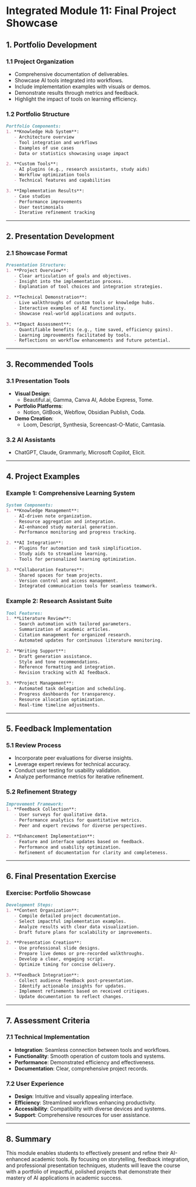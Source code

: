 # Integrated Module 11: Final Project Showcase

## 1. Portfolio Development

### 1.1 Project Organization
- Comprehensive documentation of deliverables.
- Showcase AI tools integrated into workflows.
- Include implementation examples with visuals or demos.
- Demonstrate results through metrics and feedback.
- Highlight the impact of tools on learning efficiency.

### 1.2 Portfolio Structure
```markdown
Portfolio Components:
1. **Knowledge Hub System**:
   - Architecture overview
   - Tool integration and workflows
   - Examples of use cases
   - Data or statistics showcasing usage impact

2. **Custom Tools**:
   - AI plugins (e.g., research assistants, study aids)
   - Workflow optimization tools
   - Technical features and capabilities

3. **Implementation Results**:
   - Case studies
   - Performance improvements
   - User testimonials
   - Iterative refinement tracking
```

---

## 2. Presentation Development

### 2.1 Showcase Format
```markdown
Presentation Structure:
1. **Project Overview**:
   - Clear articulation of goals and objectives.
   - Insight into the implementation process.
   - Explanation of tool choices and integration strategies.

2. **Technical Demonstration**:
   - Live walkthroughs of custom tools or knowledge hubs.
   - Interactive examples of AI functionality.
   - Showcase real-world applications and outputs.

3. **Impact Assessment**:
   - Quantifiable benefits (e.g., time saved, efficiency gains).
   - Learning improvements facilitated by tools.
   - Reflections on workflow enhancements and future potential.
```

---

## 3. Recommended Tools

### 3.1 Presentation Tools
- **Visual Design**:
  - Beautiful.ai, Gamma, Canva AI, Adobe Express, Tome.
- **Portfolio Platforms**:
  - Notion, GitBook, Webflow, Obsidian Publish, Coda.
- **Demo Creation**:
  - Loom, Descript, Synthesia, Screencast-O-Matic, Camtasia.

### 3.2 AI Assistants
- ChatGPT, Claude, Grammarly, Microsoft Copilot, Elicit.

---

## 4. Project Examples

### Example 1: Comprehensive Learning System
```markdown
System Components:
1. **Knowledge Management**:
   - AI-driven note organization.
   - Resource aggregation and integration.
   - AI-enhanced study material generation.
   - Performance monitoring and progress tracking.

2. **AI Integration**:
   - Plugins for automation and task simplification.
   - Study aids to streamline learning.
   - Tools for personalized learning optimization.

3. **Collaboration Features**:
   - Shared spaces for team projects.
   - Version control and access management.
   - Integrated communication tools for seamless teamwork.
```

### Example 2: Research Assistant Suite
```markdown
Tool Features:
1. **Literature Review**:
   - Search automation with tailored parameters.
   - Summarization of academic articles.
   - Citation management for organized research.
   - Automated updates for continuous literature monitoring.

2. **Writing Support**:
   - Draft generation assistance.
   - Style and tone recommendations.
   - Reference formatting and integration.
   - Revision tracking with AI feedback.

3. **Project Management**:
   - Automated task delegation and scheduling.
   - Progress dashboards for transparency.
   - Resource allocation optimization.
   - Real-time timeline adjustments.
```

---

## 5. Feedback Implementation

### 5.1 Review Process
- Incorporate peer evaluations for diverse insights.
- Leverage expert reviews for technical accuracy.
- Conduct user testing for usability validation.
- Analyze performance metrics for iterative refinement.

### 5.2 Refinement Strategy
```markdown
Improvement Framework:
1. **Feedback Collection**:
   - User surveys for qualitative data.
   - Performance analytics for quantitative metrics.
   - Peer and expert reviews for diverse perspectives.

2. **Enhancement Implementation**:
   - Feature and interface updates based on feedback.
   - Performance and usability optimization.
   - Refinement of documentation for clarity and completeness.
```

---

## 6. Final Presentation Exercise

### Exercise: Portfolio Showcase
```markdown
Development Steps:
1. **Content Organization**:
   - Compile detailed project documentation.
   - Select impactful implementation examples.
   - Analyze results with clear data visualization.
   - Draft future plans for scalability or improvements.

2. **Presentation Creation**:
   - Use professional slide designs.
   - Prepare live demos or pre-recorded walkthroughs.
   - Develop a clear, engaging script.
   - Optimize timing for concise delivery.

3. **Feedback Integration**:
   - Collect audience feedback post-presentation.
   - Identify actionable insights for updates.
   - Implement refinements based on received critiques.
   - Update documentation to reflect changes.
```

---

## 7. Assessment Criteria

### 7.1 Technical Implementation
- **Integration**: Seamless connection between tools and workflows.
- **Functionality**: Smooth operation of custom tools and systems.
- **Performance**: Demonstrated efficiency and effectiveness.
- **Documentation**: Clear, comprehensive project records.

### 7.2 User Experience
- **Design**: Intuitive and visually appealing interface.
- **Efficiency**: Streamlined workflows enhancing productivity.
- **Accessibility**: Compatibility with diverse devices and systems.
- **Support**: Comprehensive resources for user assistance.

---

## 8. Summary

This module enables students to effectively present and refine their AI-enhanced academic tools. By focusing on storytelling, feedback integration, and professional presentation techniques, students will leave the course with a portfolio of impactful, polished projects that demonstrate their mastery of AI applications in academic success. 
